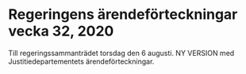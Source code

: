 # Regeringens ärendeförteckningar vecka 32, 2020

Till regeringssammanträdet torsdag den 6 augusti. NY VERSION med Justitiedepartementets ärendeförteckningar.
